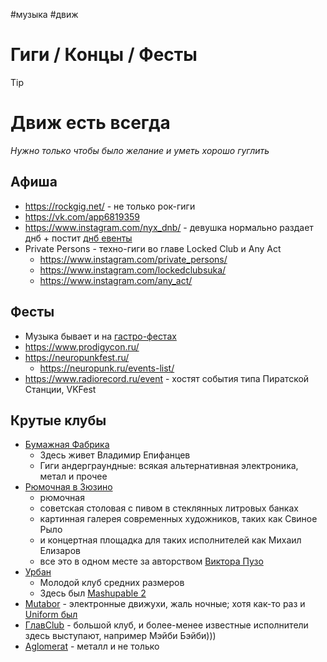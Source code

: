 #музыка #движ 

# Гиги / Концы / Фесты

> [!tip]
> # Движ есть всегда
> *Нужно только чтобы было желание и уметь хорошо гуглить*


## Афиша

- https://rockgig.net/ - не только рок-гиги
- https://vk.com/app6819359
- https://www.instagram.com/nyx_dnb/ - девушка нормально раздает днб + постит [днб евенты](https://www.instagram.com/girls_and_bass/)
- Private Persons - техно-гиги во главе Locked Club и Any Act
	- https://www.instagram.com/private_persons/ 
	- https://www.instagram.com/lockedclubsuka/
	- https://www.instagram.com/any_act/

## Фесты

- Музыка бывает и на [гастро-фестах](ГастроФесты.md)
- https://www.prodigycon.ru/
- https://neuropunkfest.ru/
	- https://neuropunk.ru/events-list/
- https://www.radiorecord.ru/event - хостят события типа Пиратской Станции, VKFest

## Крутые клубы

- [Бумажная Фабрика](https://rockgig.net/club/2832)
    - Здесь живет Владимир Епифанцев
    - Гиги андерграундные: всякая альтернативная электроника, метал и прочее
- [Рюмочная в Зюзино](https://rockgig.net/club/1841)
    - рюмочная
    - советская столовая с пивом в стеклянных литровых банках
    - картинная галерея современных художников, таких как Свиное Рыло
    - и концертная площадка для таких исполнителей как Михаил Елизаров
    - все это в одном месте за авторством [Виктора Пузо](https://ru.wikipedia.org/wiki/%D0%9F%D1%83%D0%B7%D0%BE,_%D0%92%D0%B8%D0%BA%D1%82%D0%BE%D1%80)
- [Урбан](https://rockgig.net/club/3471)
    - Молодой клуб средних размеров
    - Здесь был [Mashupable 2](https://vk.com/mashupble)
- [Mutabor](https://rockgig.net/club/2904) - электронные движухи, жаль ночные; хотя как-то раз и [Uniform был](https://www.youtube.com/watch?v=kiN_7QOiPPU)
- [ГлавClub](https://rockgig.net/club/1261) - большой клуб, и более-менее известные исполнители здесь выступают,
  например Мэйби Бэйби)))
- [Aglomerat](https://rockgig.net/club/2231) - металл и не только